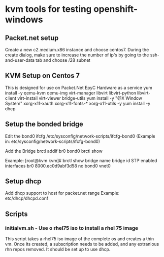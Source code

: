 # kvm tools for testing openshift-windows
## Packet.net setup
Create a new c2.medium.x86 instance and choose centos7. During the create dialog, make sure to increase the number of ip's by going to the ssh-and-user-data tab
and choose /28 subnet

## KVM Setup on Centos 7
This is designed for use on Packet.Net EpyC Hardware as a service
  yum  install -y qemu-kvm qemu-img virt-manager libvirt libvirt-python libvirt-client virt-install virt-viewer bridge-utils
  yum install -y  "@X Window System" xorg-x11-xauth xorg-x11-fonts-* xorg-x11-utils -y
  yum install -y dhcp


## Setup the bonded bridge
Edit the bond0 ifcfg
 /etc/sysconfig/network-scripts/ifcfg-bond0  (Example in:  etc/sysconfig/network-scripts/ifcfg-bond0)

Add the Bridge
brctl addif br0 bond0
brctl show

Example:
[root@kvm kvm]# brctl show
bridge name	bridge id		STP enabled	interfaces
br0		8000.ec0d9abf3d58	no		bond0
							vnet0

## Setup dhcp
Add dhcp support to host for packet.net range
Example: etc/dhcp/dhcpd.conf

## Scripts

### initialvm.sh - Use o rhel75 iso to install a rhel 75 image
This script takes a rhel75 iso image of the complete os and creates a thin vm. Once its created, a subscription needs to be added, and any extranious rhn repos removed.
It should be set up to use dhcp.

